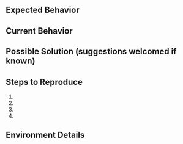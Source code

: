 ## Expected Behavior

## Current Behavior

## Possible Solution (suggestions welcomed if known)

## Steps to Reproduce
1.
2.
3.
4.

## Environment Details
